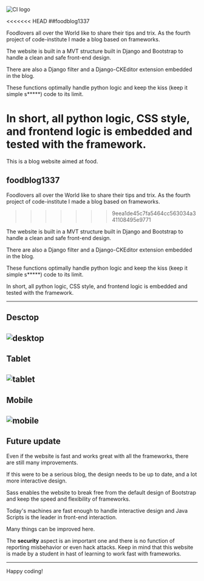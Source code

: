![CI logo](https://codeinstitute.s3.amazonaws.com/fullstack/ci_logo_small.png)

<<<<<<< HEAD
##foodblog1337

Foodlovers all over the World like to share their tips and trix. As the fourth project of code-institute I made a blog based on frameworks.

The website is built in a MVT structure built in Django and Bootstrap to handle a clean and safe front-end design.

There are also a Django filter and a Django-CKEditor extension embedded in the blog.

These functions optimally handle python logic and keep the kiss (keep it simple s*****) code to its limit.

In short, all python logic, CSS style, and frontend logic is embedded and tested with the framework.
=======
This is a blog website aimed at food.

## foodblog1337

Foodlovers all over the World like to share their tips and trix. As the fourth project of code-institute I made a blog based on frameworks. 
>>>>>>> 9eea1de45c7fa5464cc563034a341108495e9771

The website is built in a MVT structure built in Django and Bootstrap to handle a clean and safe front-end design. 

There are also a Django filter and a Django-CKEditor extension embedded in the blog. 

These functions optimally handle python logic and keep the kiss (keep it simple s*****) code to its limit. 

In short, all python logic, CSS style, and frontend logic is embedded and tested with the framework. 

------

## Desctop
![desktop](https://user-images.githubusercontent.com/96133865/162562728-1668a545-2030-41e8-93b6-92702df4fd34.png)
---
## Tablet
![tablet](https://user-images.githubusercontent.com/96133865/162562790-c4ce062f-4e62-40e5-8487-901599c34f96.png)
---
## Mobile
![mobile](https://user-images.githubusercontent.com/96133865/162562791-e1796ecc-a726-4fb7-808c-1ffb01172318.png)
---

## Future update
Even if the website is fast and works great with all the frameworks, there are still many improvements. 

If this were to be a serious blog, the design needs to be up to date, and a lot more interactive design.

Sass enables the website to break free from the default design of Bootstrap and keep the speed and flexibility of frameworks. 

Today's machines are fast enough to handle interactive design and Java Scripts is the leader in front-end interaction. 

Many things can be improved here. 


The **security** aspect is an important one and there is no function of reporting misbehavior or even hack attacks. 
Keep in mind that this website is made by a student in hast of learning to work fast with frameworks. 

---

Happy coding!
